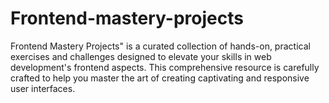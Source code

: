 # Frontend-mastery-projects
Frontend Mastery Projects" is a curated collection of hands-on, practical exercises and challenges designed to elevate your skills in web development's frontend aspects. This comprehensive resource is carefully crafted to help you master the art of creating captivating and responsive user interfaces. 
